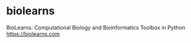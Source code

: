 # biolearns
BioLearns: Computational Biology and Bioinformatics Toolbox in Python https://biolearns.com

